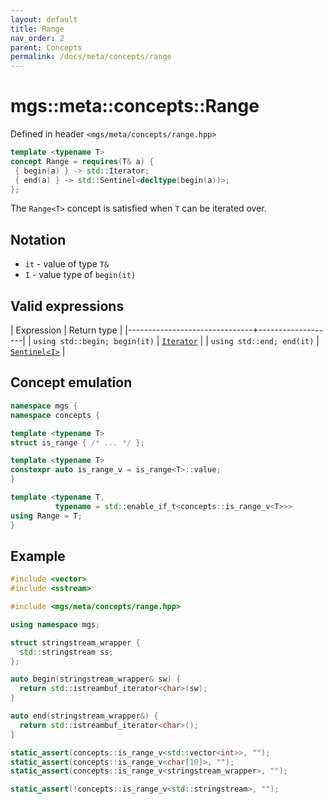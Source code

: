 ```yaml
---
layout: default
title: Range
nav_order: 2
parent: Concepts
permalink: /docs/meta/concepts/range
---
```


# mgs::meta::concepts::Range

Defined in header `<mgs/meta/concepts/range.hpp>`

```cpp
template <typename T>
concept Range = requires(T& a) {
 { begin(a) } -> std::Iterator;
 { end(a) } -> std::Sentinel<decltype(begin(a))>;
};
```

The `Range<T>` concept is satisfied when `T` can be iterated over.

## Notation

* `it` - value of type `T&`
* `I` - value type of `begin(it)`

## Valid expressions

| Expression                    | Return type       |
|-------------------------------+-------------------|
| `using std::begin; begin(it)` | [`Iterator`]()    |
| `using std::end; end(it)`     | [`Sentinel<I>`]() |

## Concept emulation

```cpp
namespace mgs {
namespace concepts {

template <typename T>
struct is_range { /* ... */ };

template <typename T>
constexpr auto is_range_v = is_range<T>::value;
}

template <typename T,
          typename = std::enable_if_t<concepts::is_range_v<T>>>
using Range = T;
}
```

## Example

```cpp
#include <vector>
#include <sstream>

#include <mgs/meta/concepts/range.hpp>

using namespace mgs;

struct stringstream_wrapper {
  std::stringstream ss;
};

auto begin(stringstream_wrapper& sw) {
  return std::istreambuf_iterator<char>(sw);
}

auto end(stringstream_wrapper&) {
  return std::istreambuf_iterator<char>();
}

static_assert(concepts::is_range_v<std::vector<int>>, "");
static_assert(concepts::is_range_v<char[10]>, "");
static_assert(concepts::is_range_v<stringstream_wrapper>, "");

static_assert(!concepts::is_range_v<std::stringstream>, "");
```
